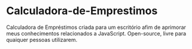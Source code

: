 # Calculadora-de-Emprestimos
 Calculadora de Empréstimos criada para um escritório afim de aprimorar meus conhecimentos relacionados a JavaScript. Open-source, livre para quaiquer pessoas utilizarem.

